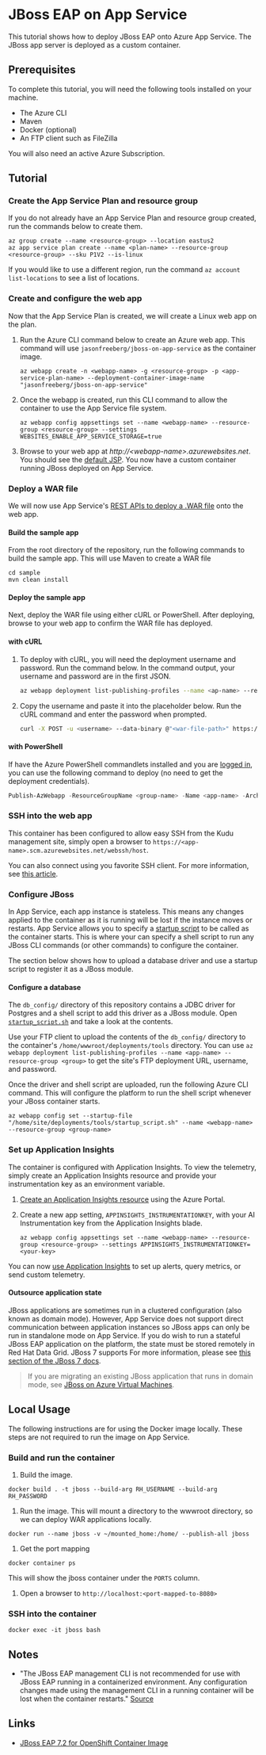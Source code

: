# JBoss EAP on App Service

This tutorial shows how to deploy JBoss EAP onto Azure App Service. The JBoss app server is deployed as a custom container.

## Prerequisites

To complete this tutorial, you will need the following tools installed on your machine.

- The Azure CLI
- Maven
- Docker (optional)
- An FTP client such as FileZilla

You will also need an active Azure Subscription.

## Tutorial

### Create the App Service Plan and resource group

If you do not already have an App Service Plan and resource group created, run the commands below to create them.

```shell
az group create --name <resource-group> --location eastus2
az app service plan create --name <plan-name> --resource-group <resource-group> --sku P1V2 --is-linux
```

If you would like to use a different region, run the command `az account list-locations` to see a list of locations.

### Create and configure the web app

Now that the App Service Plan is created, we will create a Linux web app on the plan.

1. Run the Azure CLI command below to create an Azure web app. This command will use `jasonfreeberg/jboss-on-app-service` as the container image.

    ```shell
    az webapp create -n <webapp-name> -g <resource-group> -p <app-service-plan-name> --deployment-container-image-name "jasonfreeberg/jboss-on-app-service"
    ```

1. Once the webapp is created, run this CLI command to allow the container to use the App Service file system.

    ```shell
    az webapp config appsettings set --name <webapp-name> --resource-group <resource-group> --settings WEBSITES_ENABLE_APP_SERVICE_STORAGE=true
    ```

1. Browse to your web app at *http://\<webapp-name>.azurewebsites.net*. You should see the [default JSP](tmp/index.jsp). You now have a custom container running JBoss deployed on App Service.  

### Deploy a WAR file

We will now use App Service's [REST APIs to deploy a .WAR file](https://docs.microsoft.com/azure/app-service/deploy-zip#deploy-war-file) onto the web app.

#### Build the sample app

From the root directory of the repository, run the following commands to build the sample app. This will use Maven to create a WAR file

  ```shell
  cd sample
  mvn clean install
  ```

#### Deploy the sample app

Next, deploy the WAR file using either cURL or PowerShell. After deploying, browse to your web app to confirm the WAR file has deployed.

#### with cURL

1. To deploy with cURL, you will need the deployment username and password. Run the command below. In the command output, your username and password are in the first JSON.

    ```bash
    az webapp deployment list-publishing-profiles --name <ap-name> --resource-group <resource-group>
    ```

1. Copy the username and paste it into the placeholder below. Run the cURL command and enter the password when prompted.

    ```bash
    curl -X POST -u <username> --data-binary @"<war-file-path>" https://<app-name>.scm.azurewebsites.net/api/wardeploy
    ```

#### with PowerShell

If have the Azure PowerShell commandlets installed and you are [logged in](https://docs.microsoft.com/powershell/azure/authenticate-azureps?view=azps-3.8.0), you can use the following command to deploy (no need to get the deployment credentials).

```powershell
Publish-AzWebapp -ResourceGroupName <group-name> -Name <app-name> -ArchivePath <war-file-path>
```

### SSH into the web app

This container has been configured to allow easy SSH from the Kudu management site, simply open a browser to `https://<app-name>.scm.azurewebsites.net/webssh/host`.

You can also connect using you favorite SSH client. For more information, see [this article](https://docs.microsoft.com/azure/app-service/containers/app-service-linux-ssh-support).

### Configure JBoss

In App Service, each app instance is stateless. This means any changes applied to the container as it is running will be lost if the instance moves or restarts. App Service allows you to specify a [startup script](https://docs.microsoft.com/azure/app-service/containers/app-service-linux-faq#built-in-images) to be called as the container starts. This is where your can specify a shell script to run any JBoss CLI commands (or other commands) to configure the container.

The section below shows how to upload a database driver and use a startup script to register it as a JBoss module.

#### Configure a database

The `db_config/` directory of this repository contains a JDBC driver for Postgres and a shell script to add this driver as a JBoss module. Open [`startup_script.sh`](db_config/startup_script.sh) and take a look at the contents.

Use your FTP client to upload the contents of the `db_config/` directory to the container's `/home/wwwroot/deployments/tools` directory. You can use `az webapp deployment list-publishing-profiles --name <app-name> --resource-group <group>` to get the site's FTP deployment URL, username, and password.

Once the driver and shell script are uploaded, run the following Azure CLI command. This will configure the platform to run the shell script whenever your JBoss container starts.

```shell
az webapp config set --startup-file "/home/site/deployments/tools/startup_script.sh" --name <webapp-name> --resource-group <group-name>
```

### Set up Application Insights

The container is configured with Application Insights. To view the telemetry, simply create an Application Insights resource and provide your instrumentation key as an environment variable.

1. [Create an Application Insights resource](https://docs.microsoft.com/azure/azure-monitor/app/create-new-resource) using the Azure Portal.

1. Create a new app setting, `APPINSIGHTS_INSTRUMENTATIONKEY`, with your AI Instrumentation key from the Application Insights blade.

    ```shell
    az webapp config appsettings set --name <webapp-name> --resource-group <resource-group> --settings APPINSIGHTS_INSTRUMENTATIONKEY=<your-key>
    ```

You can now [use Application Insights](https://docs.microsoft.com/azure/azure-monitor/app/app-insights-overview) to set up alerts, query metrics, or send custom telemetry.

#### Outsource application state

JBoss applications are sometimes run in a clustered configuration (also known as domain mode). However, App Service does not support direct communication between application instances so JBoss apps can only be run in standalone mode on App Service. If you do wish to run a stateful JBoss EAP application on the platform, the state must be stored remotely in Red Hat Data Grid. JBoss 7 supports  For more information, please see [this section of the JBoss 7 docs](https://access.redhat.com/documentation/en-us/red_hat_jboss_enterprise_application_platform/7.2/html/configuration_guide/configuring_high_availability#cache_containers).

> If you are migrating an existing JBoss application that runs in domain mode, see [JBoss on Azure Virtual Machines](https://access.redhat.com/documentation/en-us/red_hat_jboss_enterprise_application_platform/7.1/html-single/using_jboss_eap_in_microsoft_azure/index).

## Local Usage

The following instructions are for using the Docker image locally. These steps are not required to run the image on App Service.

### Build and run the container

1. Build the image.

  ```shell
  docker build . -t jboss --build-arg RH_USERNAME --build-arg RH_PASSWORD
  ```

1. Run the image. This will mount a directory to the wwwroot directory, so we can deploy WAR applications locally.

  ```shell
  docker run --name jboss -v ~/mounted_home:/home/ --publish-all jboss
  ```

1. Get the port mapping

  ```shell
  docker container ps
  ```

  This will show the jboss container under the `PORTS` column.

1. Open a browser to `http://localhost:<port-mapped-to-8080>`

### SSH into the container

```shell
docker exec -it jboss bash
```

## Notes

- "The JBoss EAP management CLI is not recommended for use with JBoss EAP running in a containerized environment. Any configuration changes made using the management CLI in a running container will be lost when the container restarts." [Source](https://access.redhat.com/documentation/en-us/red_hat_jboss_enterprise_application_platform/7.2/html-single/getting_started_with_jboss_eap_for_openshift_container_platform/index)


## Links

- [JBoss EAP 7.2 for OpenShift Container Image](https://access.redhat.com/containers/?extIdCarryOver=true&sc_cid=701f2000001Css5AAC&tab=images&get-method=unauthenticated#/registry.access.redhat.com/jboss-eap-7/eap72-openshift)
 